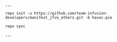     ,,,
    
    repo init -u https://github.com/team-infusion-developers/manifest_jfve_others.git -b havoc-pie 
    
    repo sync
    
    ,,,

